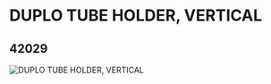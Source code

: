 # DUPLO TUBE HOLDER, VERTICAL
## 42029
![DUPLO TUBE HOLDER, VERTICAL](https://lc-www-live-s.legocdn.com/media/bricks/5/2/4162965.jpg)